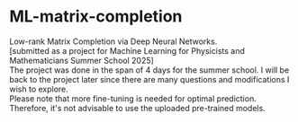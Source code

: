 # ML-matrix-completion
Low-rank Matrix Completion via Deep Neural Networks. <br>
[submitted as a project for Machine Learning for Physicists and Mathematicians Summer School 2025]<br>
The project was done in the span of 4 days for the summer school. I will be back to the project later since there are many questions and modifications I wish to explore. <br>
Please note that more fine-tuning is needed for optimal prediction. Therefore, it's not advisable to use the uploaded pre-trained models.

